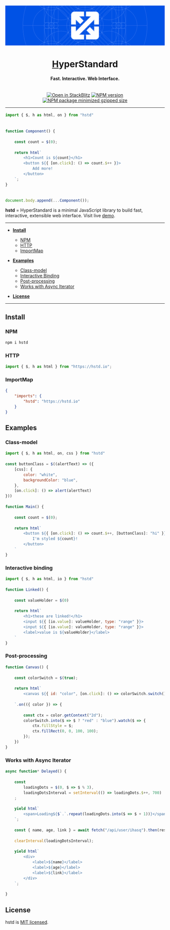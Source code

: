 ![HyperStandard Main Image](./docs/resources/hstd-readme-header.svg)
<h1 align="center"><a href="https://hstd.io">H</a>yperStandard</h3>
<h4 align="center">Fast. Interactive. Web Interface.</h4>
<br>

<div align="center">
  <a href="https://stackblitz.com/edit/vitejs-vite-vcga6uwx?file=main.js"><img src="https://developer.stackblitz.com/img/open_in_stackblitz_small.svg" alt="Open in StackBlitz"></a>
  <a href="https://www.npmjs.com/package/hstd"><img src="https://img.shields.io/npm/v/hstd?logo=npm&color=%23CC3534" alt="NPM version"></a>
  <a href="https://bundlephobia.com/package/hstd"><img src="https://img.shields.io/bundlejs/size/hstd?logo=stackblitz" alt="NPM package minimized gzipped size"></a>
</div>

---

```javascript
import { $, h as html, on } from "hstd"


function Component() {

    const count = $(0);

    return html`
        <h1>Count is ${count}</h1>
        <button ${{ [on.click]: () => count.$++ }}>
            Add more!
        </button>
    `;
}


document.body.append(...Component());
```

**hstd** = HyperStandard is a minimal JavaScript library to build fast, interactive, extensible web interface.
Visit live [demo](https://stackblitz.com/edit/web-platform-wikgugv3?devToolsHeight=33&file=src%2FApp.js).

---
- **[Install](#install)**
    + [NPM](#npm)
    + [HTTP](#http)
    + [ImportMap](#importmap)

- **[Examples](#examples)**
    + [Class-model](#class-model)
    + [Interactive Binding](#Interactive-binding)
    + [Post-processing](#post-processing)
    + [Works with Async Iterator](#works-with-async-iterator)

- **[License](#license)**

---

## Install

### NPM
```sh
npm i hstd
```

### HTTP
```javascript
import { $, h as html } from "https://hstd.io";
```

### ImportMap
```json
{
    "imports": {
        "hstd": "https://hstd.io"
    }
}
```

## Examples

### Class-model
```javascript
import { $, h as html, on, css } from "hstd"

const buttonClass = $((alertText) => ({
    [css]: {
        color: "white",
        backgroundColor: "blue",
    },
    [on.click]: () => alert(alertText)
}))

function Main() {

    const count = $(0);

    return html`
        <button ${{ [on.click]: () => count.$++, [buttonClass]: "hi" }}>
            I'm styled ${count}!
        </button>
    `
}
```

### Interactive binding
```javascript
import { $, h as html, io } from "hstd"

function Linked() {

    const valueHolder = $(0)

    return html`
        <h1>these are linked!</h1>
        <input ${{ [io.value]: valueHolder, type: "range" }}>
        <input ${{ [io.value]: valueHolder, type: "range" }}>
        <label>value is ${valueHolder}</label>
    `
}
```

### Post-processing
```javascript
function Canvas() {

    const colorSwitch = $(true);

    return html`
        <canvas ${{ id: "color", [on.click]: () => colorSwitch.switch() }}></canvas>

    `.on(({ color }) => {

        const ctx = color.getContext("2d");
        colorSwitch.into($ => $ ? "red" : "blue").watch($ => {
            ctx.fillStyle = $;
            ctx.fillRect(0, 0, 100, 100);
        });
    })
}
```

### Works with Async Iterator
```javascript
async function* Delayed() {

    const
        loadingDots = $(0, $ => $ % 3),
        loadingDotsInterval = setInterval(() => loadingDots.$++, 700)
    ;

    yield html`
        <span>Loading${$`.`.repeat(loadingDots.into($ => $ + 1))}</span>
    `;
    
    const { name, age, link } = await fetch("/api/user/ihasq").then(res => res.json());

    clearInterval(loadingDotsInterval);

    yield html`
        <div>
            <label>${name}</label>
            <label>${age}</label>
            <label>${link}</label>
        </div>
    `;

}
```

## License

hstd is [MIT licensed](LICENSE).
